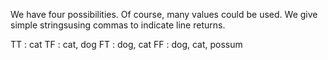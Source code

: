We  have  four  possibilities.   Of  course,  many  values  could  be  used.   We  give  simple  stringsusing commas to indicate line returns.

TT : cat
TF : cat, dog
FT : dog, cat
FF : dog, cat, possum